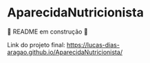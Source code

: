 # AparecidaNutricionista

:construction: README em construção :construction:

Link do projeto final: https://lucas-dias-aragao.github.io/AparecidaNutricionista/
